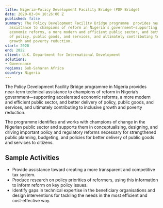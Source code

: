 ```yaml
---
title: Nigeria—Policy Development Facility Bridge (PDF Bridge)
date: 2020-03-04 10:26:00 Z
published: false
summary: The Policy Development Facility Bridge programme  provides near-term technical
  assistance to champions of reform in Nigeria’s government—supporting accelerated
  economic reforms, a more modern and efficient public sector, and better delivery
  of policy, public goods, and services, and ultimately contributing to inclusive
  growth and poverty reduction.
start: 2020
end: 2022
client: U.K. Department for International Development
solutions:
- Governance
regions: Sub-Saharan Africa
country: Nigeria
---
```


The Policy Development Facility Bridge programme in Nigeria provides near-term technical assistance to champions of reform in Nigeria’s government—supporting accelerated economic reforms, a more modern and efficient public sector, and better delivery of policy, public goods, and services, and ultimately contributing to inclusive growth and poverty reduction.

The programme identifies and works with champions of change in the Nigerian public sector and supports them in conceptualising, designing, and driving important policy and  regulatory  reforms  necessary  for  strengthened  public  planning,  budgeting,  and  policies  for  better delivery of public goods and services to citizens.

## Sample Activities

* Provide assistance toward creating a more transparent and  competitive  tax  system.
* Produce research on policy priorities of reformers, using this information to inform reform on key policy issues. 
* Identify gaps in technical expertise in the beneficiary organisations and design interventions for tackling the needs in the most efficient and cost‐effective way.